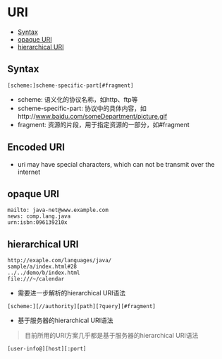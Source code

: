 # URI

- [Syntax](#syntax)
- [opaque URI](#opaque-uri)
- [hierarchical URI](#hierarchical-uri)

## Syntax

`[scheme:]scheme-specific-part[#fragment]`

- scheme: 语义化的协议名称，如http、ftp等
- scheme-specific-part: 协议中的具体内容，如http://www.baidu.com/someDepartment/picture.gif
- fragment: 资源的片段，用于指定资源的一部分，如#fragment

## Encoded URI

- uri may have special characters, which can not be transmit over the internet

## opaque URI

```text
mailto: java-net@www.example.com
news: comp.lang.java
urn:isbn:096139210x
```

## hierarchical URI

```text
http://exaple.com/languages/java/
sample/a/index.html#28
../../demo/b/index.html
file:///~/calendar
```

- 需要进一步解析的hierarchical URI语法

`[scheme:][//authority][path][?query][#fragment]`

- 基于服务器的hierarchical URI语法

> 目前所用的URI方案几乎都是基于服务器的hierarchical URI语法

`[user-info@][host][:port]`


